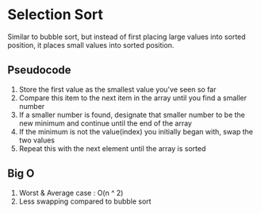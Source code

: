 # Selection Sort
Similar to bubble sort, but instead of first placing large values into sorted position, it places small values into sorted position.

## Pseudocode
1. Store the first value as the smallest value you've seen so far
2. Compare this item to the next item in the array until you find a smaller number
3. If a smaller number is found, designate that smaller number to be the new minimum and continue until the end of the array
4. If the minimum is not the value(index) you initially began with, swap the two values
5. Repeat this with the next element until the array is sorted

## Big O
1. Worst & Average case : O(n ^ 2)
2. Less swapping compared to bubble sort
